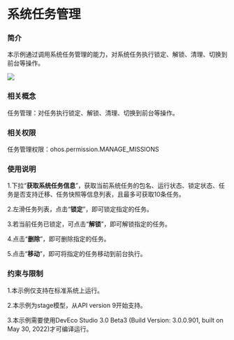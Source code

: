 # 系统任务管理

### 简介

本示例通过调用系统任务管理的能力，对系统任务执行锁定、解锁、清理、切换到前台等操作。

![](./screenshots/device/missionManager.png)

### 相关概念

任务管理：对任务执行锁定、解锁、清理、切换到前台等操作。

### 相关权限

任务管理权限：ohos.permission.MANAGE_MISSIONS

### 使用说明

1.下拉“**获取系统任务信息**”，获取当前系统任务的包名、运行状态、锁定状态、任务是否支持迁移、任务快照等信息列表，且最多可获取10条任务。

2.左滑任务列表，点击“**锁定**”，即可锁定指定的任务。

3.若当前任务已锁定，可点击“**解锁**”，即可解锁指定的任务。

4.点击“**删除**”，即可删除指定的任务。

5.点击“**移动**”，即可将指定的任务移动到前台执行。

### 约束与限制

1.本示例仅支持在标准系统上运行。

2.本示例为stage模型，从API version 9开始支持。

3.本示例需要使用DevEco Studio 3.0 Beta3 (Build Version: 3.0.0.901, built on May 30, 2022)才可编译运行。